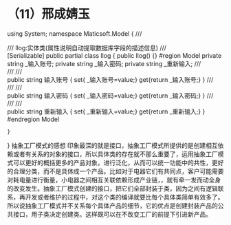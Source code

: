 # （11）邢成婧玉
using System;
namespace Maticsoft.Model
{
	/// <summary>
	/// llog:实体类(属性说明自动提取数据库字段的描述信息)
	/// </summary>
	[Serializable]
	public partial class llog
	{
		public llog()
		{}
		#region Model
		private string _输入账号;
		private string _输入密码;
		private string _重新输入;
		/// <summary>
		/// 
		/// </summary>
		public string 输入账号
		{
			set{ _输入账号=value;}
			get{return _输入账号;}
		}
		/// <summary>
		/// 
		/// </summary>
		public string 输入密码
		{
			set{ _输入密码=value;}
			get{return _输入密码;}
		}
		/// <summary>
		/// 
		/// </summary>
		public string 重新输入
		{
			set{ _重新输入=value;}
			get{return _重新输入;}
		}
		#endregion Model

	}
}
抽象工厂模式的感想
印象最深的就是接口，抽象工厂模式所提供的是创建相互依赖或者有关系的对象的接口，所以具体类的存在就不那么重要了，运用抽象工厂模式可以更好的概括更多的产品对象，进行泛化，从而可以统一功能中的共性，更好的合理分类，而不是具体成一个产品。比如对于电器它们有共同点，客户可能需要对耗电量进行衡量，小电器之间相互关联依赖形成产业链，，就有牵一发而动全身的改变发生。抽象工厂模式创建的接口，把它们全部封装于类，因为之间有逻辑联系，再开发或者维护的过程中，对这个类的编译就要比每个具体类简单有效多了。
所以说抽象工厂模式并不关系每个具体产品的细节，它的优点是创建封装产品的公共接口，用子类决定创建类。这样既可以在不改变工厂的前提下引进新产品。
